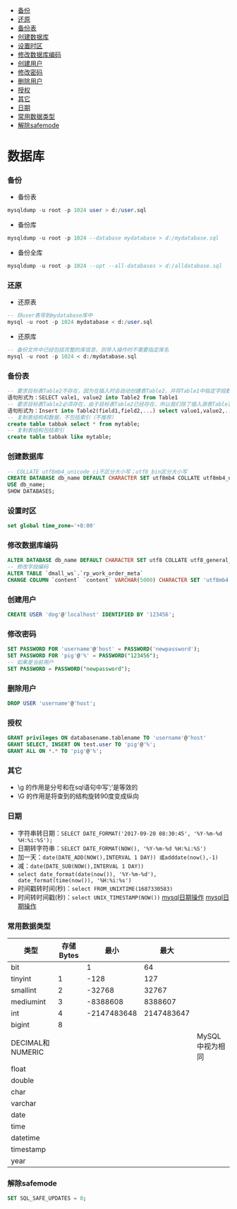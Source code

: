 - [备份](#备份)
- [还原](#还原)
- [备份表](#备份表)
- [创建数据库](#创建数据库)
- [设置时区](#设置时区)
- [修改数据库编码](#修改数据库编码)
- [创建用户](#创建用户)
- [修改密码](#修改密码)
- [删除用户](#删除用户)
- [授权](#授权)
- [其它](#其它)
- [日期](#日期)
- [常用数据类型](#常用数据类型)
- [解除safemode](#解除safemode)
# 数据库
### 备份
- 备份表
~~~ sql
mysqldump -u root -p 1024 user > d:/user.sql
~~~
- 备份库
~~~ sql
mysqldump -u root -p 1024 --database mydatabase > d:/mydatabase.sql
~~~
- 备份全库
~~~ sql
mysqldump -u root -p 1024 --opt --all-databases > d:/alldatabase.sql
~~~
### 还原
- 还原表
~~~ sql
-- 将user表导到mydatabase库中
mysql -u root -p 1024 mydatabase < d:/user.sql
~~~
- 还原库
~~~ sql
-- 备份文件中已经包括完整的库信息，则导入操作时不需要指定库名
mysql -u root -p 1024 < d:/mydatabase.sql
~~~
### 备份表
~~~ sql
-- 要求目标表Table2不存在，因为在插入时会自动创建表Table2，并将Table1中指定字段数据复制到Table2中
语句形式为：SELECT vale1, value2 into Table2 from Table1
-- 要求目标表Table2必须存在，由于目标表Table2已经存在，所以我们除了插入源表Table1的字段外，还可以插入常量
语句形式为：Insert into Table2(field1,field2,...) select value1,value2,... from Table1
-- 复制表结构和数据，不包括索引（不推荐）
create table tabbak select * from mytable;
-- 复制表结构包括索引
create table tabbak like mytable;
~~~
### 创建数据库
~~~ sql
-- COLLATE utf8mb4_unicode_ci不区分大小写；utf8_bin区分大小写
CREATE DATABASE db_name DEFAULT CHARACTER SET utf8mb4 COLLATE utf8mb4_unicode_ci;
USE db_name;
SHOW DATABASES;
~~~
### 设置时区
~~~ sql
set global time_zone='+8:00'
~~~
### 修改数据库编码
~~~ sql
ALTER DATABASE db_name DEFAULT CHARACTER SET utf8 COLLATE utf8_general_ci;
-- 修改字段编码
ALTER TABLE `dmall_ws`.`rp_work_order_meta` 
CHANGE COLUMN `content` `content` VARCHAR(5000) CHARACTER SET 'utf8mb4' NULL DEFAULT NULL COMMENT '回复内容' ;
~~~
### 创建用户
~~~ sql
CREATE USER 'dog'@'localhost' IDENTIFIED BY '123456';
~~~
### 修改密码
~~~ sql
SET PASSWORD FOR 'username'@'host' = PASSWORD('newpassword');
SET PASSWORD FOR 'pig'@'%' = PASSWORD("123456");
-- 如果是当前用户
SET PASSWORD = PASSWORD("newpassword");
~~~
### 删除用户
~~~ sql
DROP USER 'username'@'host';
~~~
### 授权
~~~ sql
GRANT privileges ON databasename.tablename TO 'username'@'host'
GRANT SELECT, INSERT ON test.user TO 'pig'@'%';
GRANT ALL ON *.* TO 'pig'@'%';
~~~
### 其它
- \g 的作用是分号和在sql语句中写’;’是等效的 
- \G 的作用是将查到的结构旋转90度变成纵向
### 日期
- 字符串转日期：`SELECT DATE_FORMAT('2017-09-20 08:30:45', '%Y-%m-%d %H:%i:%S');`
- 日期转字符串：`SELECT DATE_FORMAT(NOW(), '%Y-%m-%d %H:%i:%S')`
- 加一天：`date(DATE_ADD(NOW(),INTERVAL 1 DAY)) 或adddate(now(),-1)`
- 减：`date(DATE_SUB(NOW(),INTERVAL 1 DAY)) `
- `select date_format(date(now()), '%Y-%m-%d'), date_format(time(now()), '%H:%i:%s')`
- 时间戳转时间(秒)：`select FROM_UNIXTIME(1687330583)`
- 时间转时间戳(秒)：`select UNIX_TIMESTAMP(NOW())`
[mysql日期操作](https://www.cnblogs.com/geaozhang/p/6740457.html)
[mysql日期操作](https://www.cnblogs.com/php12-cn/p/8882221.html)
### 常用数据类型
|类型|存储Bytes|最小|最大||
|-|-|-|-|-|
|bit||1|64|
|tinyint|1|-128|127|
|smallint|2|-32768|32767|
|mediumint|3|-8388608|8388607|
|int|4|-2147483648|2147483647|
|bigint|8|||
|DECIMAL和NUMERIC||||MySQL中视为相同|
|float|||
|double||
|char||||
|varchar|||||
|date||
|time|
|datetime||
|timestamp|
|year|
### 解除safemode
~~~ sql
SET SQL_SAFE_UPDATES = 0;
~~~